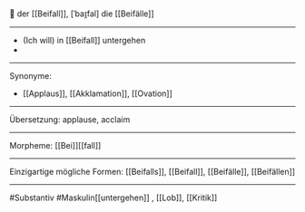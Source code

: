 🔵 der [[Beifall]], [ˈbaɪ̯fal]
die [[Beifälle]]


---
- (Ich will) in [[Beifall]] untergehen  
- 
---
Synonyme:
- [[Applaus]], [[Akklamation]], [[Ovation]]

---
Übersetzung: applause, acclaim

---
Morpheme:
[[Bei]][[fall]]

---
Einzigartige mögliche Formen: [[Beifalls]], [[Beifall]], [[Beifälle]], [[Beifällen]]

---
#Substantiv #Maskulin[[untergehen]]
, [[Lob]], [[Kritik]]